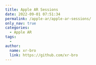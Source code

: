 ```yaml
---
title: Apple AR Sessions
date: 2022-09-01 07:51:34
permalink: /apple-ar/apple-ar-sessions/
only_nav: true
categories:
  - Apple AR
tags:
  - 
author: 
  name: xr-bro
  link: https://github.com/xr-bro
---
```


<EmbedCraft url="https://www.craft.do/s/ak33xgy7wXsEml"/>
